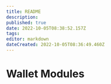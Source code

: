 ```yaml
---
title: README
description: 
published: true
date: 2022-10-05T08:38:52.157Z
tags: 
editor: markdown
dateCreated: 2022-10-05T08:36:49.460Z
---
```


# Wallet Modules

